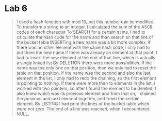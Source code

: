 # Lab 6

> I used a hash function with mod 10, but this number can be modified.
> To transform a string to an integer, I calculated the sum of the ASCII codes of each character
> To SEARCH for a certain name, I had to calculate the hash code for the name and than search on that line of the bucket table
> INSERTing a new name was a bit more complex, if there was no other element with the same hash code, I  only had to put there the new name
> If there was already an element at that point, I had to insert the new element at the end of that line, which is actually a singly linked list
> By DELETION there were more possibilities: if the name was the only one on that position, then we only had to reset the table on that position.
> If the name was the second and also the last element in the list, I only had to redo the chaining, so the first element is pointing to nothing.
> If there were more than to elements in the list, I worked with two pointers, so after I found the element to be deleted, I also knew which was
> its previous element and from that on, I chained the previous and next element together, and freed the certain element.
> By LISTING I had print the lines of the bucket table which were not zero. The end of a line was reached, when I encountered NULL.


